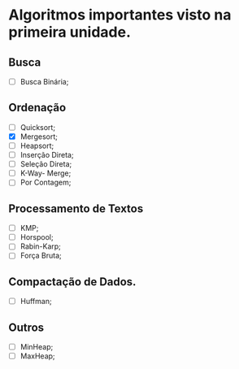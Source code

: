 # Algoritmos importantes visto na primeira unidade.

## Busca

- [ ] Busca Binária;

## Ordenação

- [ ] Quicksort;
- [x] Mergesort;
- [ ] Heapsort;
- [ ] Inserção Direta;
- [ ] Seleção Direta;
- [ ] K-Way- Merge;
- [ ] Por Contagem;

## Processamento de Textos

- [ ] KMP;
- [ ] Horspool;
- [ ] Rabin-Karp;
- [ ] Força Bruta;

## Compactação de Dados.

- [ ] Huffman;

## Outros

- [ ] MinHeap;
- [ ] MaxHeap;
